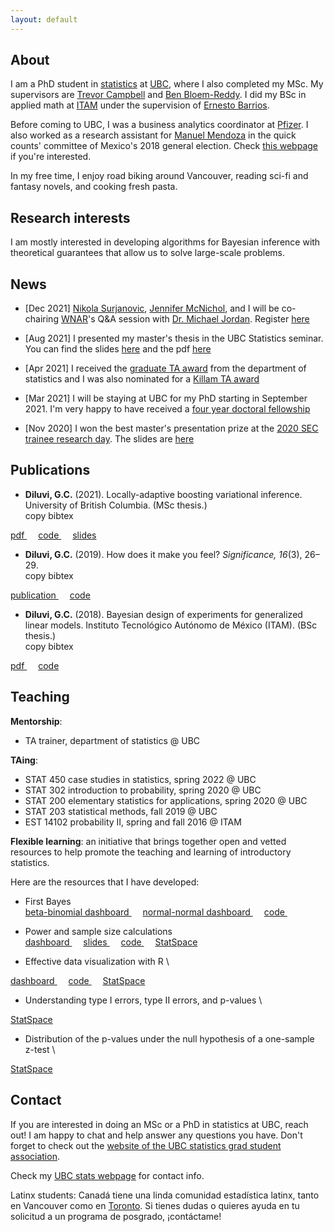 ```yaml
---
layout: default
---
```


## About


I am a PhD student in [statistics](https://www.stat.ubc.ca/)
at [UBC](https://www.ubc.ca/), where I also completed my MSc.
My supervisors are [Trevor Campbell](https://trevorcampbell.me/)
and [Ben Bloem-Reddy](https://www.stat.ubc.ca/~benbr/).
I did my BSc in applied math at [ITAM](https://www.itam.mx/en)
under the supervision of
[Ernesto Barrios](https://faculty.itam.mx/facultad/102320-ernesto-juvenal-barrios-zamudio).

Before coming to UBC, I was a business analytics coordinator
at [Pfizer](https://www.pfizer.com/).
I also worked as a research assistant for
[Manuel Mendoza](https://facultad.itam.mx/en/facultad/15063-manuel-mendoza-ramirez)
in the quick counts' committee of Mexico's 2018 general election.
Check [this webpage](./quickcounts) if you're interested.

In my free time, I enjoy road biking around Vancouver,
reading sci-fi and fantasy novels,
and cooking fresh pasta.


## Research interests

I am mostly interested in developing algorithms for Bayesian inference
with theoretical guarantees that allow us to solve large-scale problems.

## News

- [Dec 2021] [Nikola Surjanovic](https://nikola-sur.netlify.app/),
  [Jennifer McNichol](https://jmcnichol.github.io/), and I
  will be co-chairing [WNAR](https://wnarofibs.wildapricot.org/)'s
  Q&A session with
  [Dr. Michael Jordan](https://people.eecs.berkeley.edu/~jordan/?_ga=2.246370628.1778529980.1638467099-472124516.1632348184).
  Register [here](https://www.isi-web.org/component/jevents/eventdetail/188/-/virtual-statistics-career-series-for-students?Itemid=1)

- [Aug 2021] I presented my master's thesis in the UBC Statistics seminar.
You can find the slides
[here](https://docs.google.com/presentation/d/1vmuFhyEwc5MepkgixaMdP3lb3AN3ZSAm6oDvKcAMr_8/edit?usp=sharing)
and the pdf [here](http://hdl.handle.net/2429/79499)

- [Apr 2021] I received the
[graduate TA award](https://www.stat.ubc.ca/announcing-our-three-statistics-graduate-teaching-assistant-award-winners)
 from the department of statistics and I was also nominated for a
 [Killam TA award](https://www.grad.ubc.ca/scholarships-awards-funding/killam-awards-fellowships)

- [Mar 2021] I will be staying at UBC for my PhD starting in September 2021.
I'm very happy to have received a
[four year doctoral fellowship](https://www.grad.ubc.ca/awards/four-year-doctoral-fellowship-4yf)

- [Nov 2020] I won the best master's presentation prize at the
[2020 SEC trainee research day](https://socialexposome.ubc.ca/news-events/events/aug-25-2020-trainee-research-day-2020).
The slides are
[here](https://docs.google.com/presentation/d/1NUL3BcXFptF92F6CSpS61qcplngs4R-zgNcTe3nGPqY/edit?usp=sharing)


## Publications


- **Diluvi, G.C.** (2021). Locally-adaptive boosting variational inference.
University of British Columbia. (MSc thesis.) \
 <a onclick="setClipboard('
    @mastersthesis{diluvi2021,
      title={Locally-adaptive boosting variational inference},
      school={University of British Columbia},
      author={Gian Carlo Diluvi},
      year={2021}
    }
    ')">
  <i class="fas fa-copy" style="font-size:20px"></i> copy bibtex
</a> &emsp;
<a href="http://hdl.handle.net/2429/79499">
  <i class="fas fa-file-pdf" style="font-size:20px"></i> pdf
</a> &emsp;
<a href="https://github.com/ubc-bayes/mixinf">
  <i class="fab fa-github" style="font-size:20px"></i> code
</a> &emsp;
<a href="https://docs.google.com/presentation/d/1vmuFhyEwc5MepkgixaMdP3lb3AN3ZSAm6oDvKcAMr_8/edit?usp=sharing">
  <i class="fas fa-desktop" style="font-size:20px"></i> slides
</a>



- **Diluvi, G.C.** (2019). How does it make you feel?
*Significance, 16*(3), 26&ndash;29. \
<a onclick="setClipboard('
  @article{diluvi2019,
    author = {Gian Carlo Diluvi},
    title = {How does it make you feel?},
    journal = {Significance},
    volume = {16},
    number = {3},
    pages = {26-29},
    year = {2019}
  }
   ')">
 <i class="fas fa-copy" style="font-size:20px"></i> copy bibtex
</a> &emsp;
<a href="https://rss.onlinelibrary.wiley.com/doi/10.1111/j.1740-9713.2019.01277.x">
  <i class="fas fa-external-link-alt" style="font-size:20px"></i> publication
</a> &emsp;
<a href="https://github.com/GiankDiluvi/Sentiments_of_Sentimentality">
  <i class="fab fa-github" style="font-size:20px"></i> code
</a>

- **Diluvi, G.C.** (2018). Bayesian design of experiments for generalized linear models.
Instituto Tecnológico Autónomo de México (ITAM). (BSc thesis.) \
<a onclick="setClipboard('
   @phdthesis{diluvi2018,
     title={Diseño {B}ayesiano de experimentos para modelos lineales generalizados},
     school={Instituto Tecnológico Autónomo de México},
     author={Gian Carlo Diluvi},
     year={2018}
   }
   ')">
 <i class="fas fa-copy" style="font-size:20px"></i> copy bibtex
</a> &emsp;
<a href="docs/2018_gian-carlo-diluvi_bayesian-dox-glms.pdf">
  <i class="fas fa-file-pdf" style="font-size:20px"></i> pdf
</a> &emsp;
<a href="https://github.com/GiankDiluvi/BayesianDOE_Thesis">
  <i class="fab fa-github" style="font-size:20px"></i> code
</a>


## Teaching

**Mentorship**:
- TA trainer, department of statistics @ UBC

**TAing**:
- STAT 450 case studies in statistics, spring 2022 @ UBC
- STAT 302 introduction to probability, spring 2020 @ UBC
- STAT 200 elementary statistics for applications, spring 2020 @ UBC
- STAT 203 statistical methods, fall 2019 @ UBC
- EST 14102 probability II, spring and fall 2016 @ ITAM



**Flexible learning**:
an initiative that brings together open and vetted resources to help promote
the teaching and learning of introductory statistics.

Here are the resources that I have developed:

- First Bayes \
  <a href="https://shiny-apps.stat.ubc.ca/FlexibleLearning/FirstBayes/Beta-Binomial/" >
    <i class="fas fa-chart-bar" style="font-size:20px"></i> beta-binomial dashboard
  </a> &emsp;
  <a href="https://shiny-apps.stat.ubc.ca/FlexibleLearning/FirstBayes/Normal-Normal/" >
    <i class="fas fa-chart-bar" style="font-size:20px"></i> normal-normal dashboard
  </a> &emsp;
  <a href="https://github.com/GiankDiluvi/first-bayes-r" >
    <i class="fab fa-github" style="font-size:24px"></i> code
  </a> &emsp;

- Power and sample size calculations \
  <a href="https://shiny-apps.stat.ubc.ca/FlexibleLearning/Power/" >
    <i class="fas fa-chart-bar" style="font-size:20px"></i> dashboard
  </a> &emsp;
  <a href="https://docs.google.com/presentation/d/1SbONqAg90xBF4fjRa5W73SI7Y4C5DUB0-Dg6oVTgdqc/edit?usp=sharing" >
    <i class="fas fa-desktop" style="font-size:18px"></i> slides
  </a> &emsp;
  <a href="https://github.com/GiankDiluvi/power" >
    <i class="fab fa-github" style="font-size:24px"></i> code
  </a> &emsp;
  <a href="https://statspace.elearning.ubc.ca/handle/123456789/333" >
    <i class="fas fa-landmark" style="font-size:24px"></i> StatSpace
  </a>


- Effective data visualization with R \
<a href="https://shiny-apps.stat.ubc.ca/FlexibleLearning/Effective-Data-Viz/" >
  <i class="fas fa-chart-bar" style="font-size:20px"></i> dashboard
</a> &emsp;
<a href="https://github.com/UBC-DSCI/dataviz-r" >
  <i class="fab fa-github" style="font-size:24px"></i> code
</a> &emsp;
<a href="https://statspace.elearning.ubc.ca/handle/123456789/332" >
  <i class="fas fa-landmark" style="font-size:24px"></i> StatSpace
</a>

- Understanding type I errors, type II errors, and p-values \
<a href="https://statspace.elearning.ubc.ca/handle/123456789/399" >
  <i class="fas fa-landmark" style="font-size:24px"></i> StatSpace
</a>

- Distribution of the p-values under the null hypothesis of a one-sample z-test \
<a href="https://statspace.elearning.ubc.ca/handle/123456789/400" >
  <i class="fas fa-landmark" style="font-size:24px"></i> StatSpace
</a>




## Contact

If you are interested in doing an MSc or a PhD in statistics at UBC, reach out!
I am happy to chat and help answer any questions you have.
Don't forget to check out the
[website of the UBC statistics grad student association](https://www.stat.ubc.ca/sgsa).

Check my [UBC stats webpage](https://www.stat.ubc.ca/users/gian-carlo-di-luvi)
for contact info.

Latinx students: Canadá tiene una linda comunidad estadística latinx,
tanto en Vancouver como en
[Toronto](https://www.statistics.utoronto.ca/people/directories/all-faculty/vianey-leos-barajas).
Si tienes dudas o quieres ayuda en tu solicitud a un programa de posgrado,
¡contáctame!
